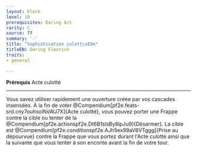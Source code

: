 ```yaml
---
layout: block
level: 10
prerequisites: Daring Act
rarity: C
source: ??
summary: '-'
title: "Sophistication culott\xE9e"
titleEN: Daring Flourish
traits:
- general

---
```


<p><span id="ctl00_MainContent_DetailedOutput"><strong>Prérequis</strong> Acte culotté<br></span></p>
<hr>
<p>Vous savez utiliser rapidement une ouverture créée par vos cascades insensées. À la fin de voter @Compendium[pf2e.feats-srd.cny7ouhsoiNsWJ7X]{Acte culotté}, vous pouvez porter une Frappe contre la cible ou tenter de la @Compendium[pf2e.actionspf2e.Dt6B1slsBy8ipJu9]{Désarmer}. La cible est @Compendium[pf2e.conditionspf2e.AJh5ex99aV6VTggg]{Prise au dépourvue} contre la Frappe que vous portez durant l'Acte culotté ainsi que la suivante que vous tenter à son enconte avant la fin de votre tour.&nbsp;</p>